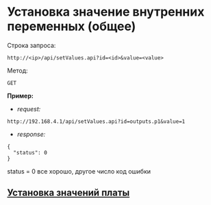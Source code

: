 # Установка значение внутренних переменных (общее)

Строка запроса:

`http://<ip>/api/setValues.api?id=<id>&value=<value>`

Метод:

`GET`

**Пример:**

* *request:*

`http://192.168.4.1/api/setValues.api?id=outputs.p1&value=1`

* *response:*

```
{
  "status": 0
}
```

status = 0 все хорошо, другое число код ошибки

## [Установка значений платы](readme.web.setvalues.current.md)
